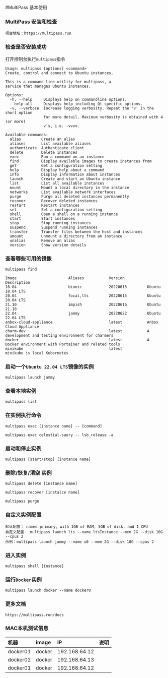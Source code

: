 #MultiPass 基本使用

### MultiPass 安装和检查

```
项目地址：https://multipass.run
```

### 检查是否安装成功
打开控制台执行`multipass`指令
```
Usage: multipass [options] <command>
Create, control and connect to Ubuntu instances.

This is a command line utility for multipass, a
service that manages Ubuntu instances.

Options:
  -h, --help     Displays help on commandline options.
  --help-all     Displays help including Qt specific options.
  -v, --verbose  Increase logging verbosity. Repeat the 'v' in the short option
                 for more detail. Maximum verbosity is obtained with 4 (or more)
                 v's, i.e. -vvvv.

Available commands:
  alias         Create an alias
  aliases       List available aliases
  authenticate  Authenticate client
  delete        Delete instances
  exec          Run a command on an instance
  find          Display available images to create instances from
  get           Get a configuration setting
  help          Display help about a command
  info          Display information about instances
  launch        Create and start an Ubuntu instance
  list          List all available instances
  mount         Mount a local directory in the instance
  networks      List available network interfaces
  purge         Purge all deleted instances permanently
  recover       Recover deleted instances
  restart       Restart instances
  set           Set a configuration setting
  shell         Open a shell on a running instance
  start         Start instances
  stop          Stop running instances
  suspend       Suspend running instances
  transfer      Transfer files between the host and instances
  umount        Unmount a directory from an instance
  unalias       Remove an alias
  version       Show version details
```

### 查看哪些可用的镜像

```
multipass find
```

``` 
Image                       Aliases           Version          Description
18.04                       bionic            20220615         Ubuntu 18.04 LTS
20.04                       focal,lts         20220615         Ubuntu 20.04 LTS
21.10                       impish            20220616         Ubuntu 21.10
22.04                       jammy             20220622         Ubuntu 22.04 LTS
anbox-cloud-appliance                         latest           Anbox Cloud Appliance
charm-dev                                     latest           A development and testing environment for charmers
docker                                        latest           A Docker environment with Portainer and related tools
minikube                                      latest           minikube is local Kubernetes
```

### 启动一个`Ubuntu 22.04 LTS`镜像的实例

``` 
multipass launch jammy
```

### 查看本地实例
``` 
multipass list
```

### 在实例执行命令

```
multipass exec [instance name] -- [command]

multipass exec celestial-saury -- lsb_release -a
```

### 启动和停止实例

```
multipass [start/stop] [instance name] 
```

### 删除/恢复/清空 实例

```
multipass delete [instance name]

multipass recover [instalce name]

multipass purge
```

### 自定义实例配置

```
默认配置： named primary, with 1GB of RAM, 5GB of disk, and 1 CPU
自定义配置： multipass launch lts --name ltsInstance --mem 2G --disk 10G --cpus 2
示例：multipass launch jammy --name u0 --mem 2G --disk 10G --cpus 2
```

### 进入实例

```
multipass shell [instance]
```

### 运行`Docker`实例

```
multipass launch docker --name docker0
```


### 更多文档

```
https://multipass.run/docs
```


### MAC本机测试信息

| 机器                 | image    | IP | 说明           |
| :-------------------- | :------ | :--- | :--------- | 
|docker01 |docker|192.168.64.12| |
|docker02 |docker|192.168.64.13| |
|docker01 |docker|192.168.64.12| |
 
